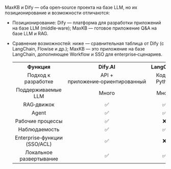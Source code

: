MaxKB и Dify — оба open‑source проекта на базе LLM, но их позиционирование и возможности отличаются:
    
- Позиционирование: Dify — платформа для разработки приложений на базе LLM (middle‑ware); MaxKB — готовое приложение Q&A на базе LLM и RAG.
- Сравнение возможностей: ниже — сравнительная таблица от Dify (с LangChain, Flowise и др.); MaxKB — это приложение на базе LangChain, дополняющее Workflow и SSO для enterprise‑сценариев.

    <table style="width: 100%;height: 80%;">
      <tr>
        <th align="center">Функция</th>
        <th align="center">Dify.AI</th>
        <th align="center">LangChain</th>
        <th align="center">Flowise</th>
        <th align="center">OpenAI Assistant API</th>
        <th align="center">MaxKB(Built on LangChain)</th>
      </tr>
      <tr>
        <td align="center">Подход к разработке</td>
        <td align="center">API + приложение‑ориентированный</td>
        <td align="center">Код на Python</td>
        <td align="center">Приложение‑ориентированный</td>
        <td align="center">API‑ориентированный</td>
        <td align="center">API + приложение‑ориентированный</td>
      </tr>
      <tr>
        <td align="center">Поддерживаемые LLM</td>
        <td align="center">Много</td>
        <td align="center">Много</td>
        <td align="center">Много</td>
        <td align="center">Только OpenAI</td>
        <td align="center">Много</td>
      </tr>
      <tr>
        <td align="center">RAG‑движок</td>
        <td align="center">✅</td>
        <td align="center">✅</td>
        <td align="center">✅</td>
        <td align="center">✅</td>
        <td align="center">✅</td>
      </tr>
      <tr>
        <td align="center">Agent</td>
        <td align="center">✅</td>
        <td align="center">✅</td>
        <td align="center">❌</td>
        <td align="center">✅</td>
        <td align="center">✅</td>
      </tr>
      <tr>
        <td align="center">Рабочие процессы</td>
        <td align="center">✅</td>
        <td align="center">❌</td>
        <td align="center">✅</td>
        <td align="center">❌</td>
        <td align="center">✅</td>
      </tr>
      <tr>
        <td align="center">Наблюдаемость</td>
        <td align="center">✅</td>
        <td align="center">✅</td>
        <td align="center">❌</td>
        <td align="center">❌</td>
        <td align="center">✅</td>
      </tr>
      <tr>
        <td align="center">Enterprise‑функции (SSO/ACL)</td>
        <td align="center">✅</td>
        <td align="center">❌</td>
        <td align="center">❌</td>
        <td align="center">❌</td>
        <td align="center">✅</td>
      </tr>
      <tr>
        <td align="center">Локальное развертывание</td>
        <td align="center">✅</td>
        <td align="center">✅</td>
        <td align="center">✅</td>
        <td align="center">❌</td>
        <td align="center">✅</td>
      </tr>
    </table>
